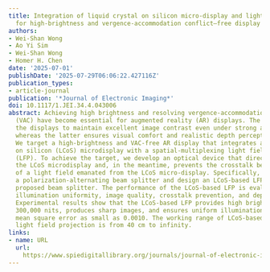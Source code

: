 ```yaml
---
title: Integration of liquid crystal on silicon micro-display and light field projector
  for high-brightness and vergence-accommodation conflict–free display
authors:
- Wei-Shan Wong
- Ao Yi Sim
- Wei-Shan Wong
- Homer H. Chen
date: '2025-07-01'
publishDate: '2025-07-29T06:06:22.427116Z'
publication_types:
- article-journal
publication: '*Journal of Electronic Imaging*'
doi: 10.1117/1.JEI.34.4.043006
abstract: Achieving high brightness and resolving vergence-accommodation conflict
  (VAC) have become essential for augmented reality (AR) displays. The former allows
  the displays to maintain excellent image contrast even under strong ambient light,
  whereas the latter ensures visual comfort and realistic depth perception for users.
  We target a high-brightness and VAC-free AR display that integrates a liquid crystal
  on silicon (LCoS) microdisplay with a spatial-multiplexing light field projector
  (LFP). To achieve the target, we develop an optical device that directs light for
  the LCoS microdisplay and, in the meantime, prevents the crosstalk between subviews
  of a light field emanated from the LCoS micro-display. Specifically, we propose
  a polarization-alternating beam splitter and design an LCoS-based LFP using the
  proposed beam splitter. The performance of the LCoS-based LFP is evaluated by brightness,
  illumination uniformity, image quality, crosstalk prevention, and depth of field.
  Experimental results show that the LCoS-based LFP provides high brightness exceeding
  300,000 nits, produces sharp images, and ensures uniform illumination with root
  mean square error as small as 0.0010. The working range of LCoS-based LFP for crosstalk-free
  light field projection is from 40 cm to infinity.
links:
- name: URL
  url: 
    https://www.spiedigitallibrary.org/journals/journal-of-electronic-imaging/volume-34/issue-4/043006/Integration-of-liquid-crystal-on-silicon-micro-display-and-light/10.1117/1.JEI.34.4.043006.full
---
```

